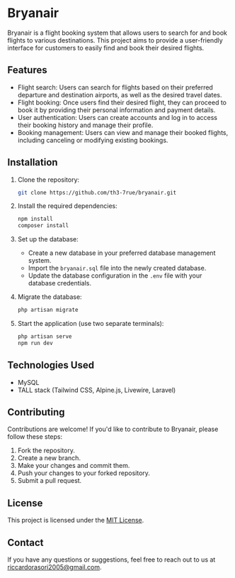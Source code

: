 # Bryanair

Bryanair is a flight booking system that allows users to search for and book flights to various destinations. This project aims to provide a user-friendly interface for customers to easily find and book their desired flights.

## Features

- Flight search: Users can search for flights based on their preferred departure and destination airports, as well as the desired travel dates.
- Flight booking: Once users find their desired flight, they can proceed to book it by providing their personal information and payment details.
- User authentication: Users can create accounts and log in to access their booking history and manage their profile.
- Booking management: Users can view and manage their booked flights, including canceling or modifying existing bookings.

## Installation

1. Clone the repository:

    ```bash
    git clone https://github.com/th3-7rue/bryanair.git
    ```

2. Install the required dependencies:

    ```bash
    npm install
    composer install
    ```


3. Set up the database:

    - Create a new database in your preferred database management system.
    - Import the `bryanair.sql` file into the newly created database.
    - Update the database configuration in the `.env` file with your database credentials.

4. Migrate the database:

    ```bash
    php artisan migrate
    ```

5. Start the application (use two separate terminals):

    ```bash
    php artisan serve
    npm run dev
    ```

## Technologies Used

- MySQL
- TALL stack (Tailwind CSS, Alpine.js, Livewire, Laravel)

## Contributing

Contributions are welcome! If you'd like to contribute to Bryanair, please follow these steps:

1. Fork the repository.
2. Create a new branch.
3. Make your changes and commit them.
4. Push your changes to your forked repository.
5. Submit a pull request.

## License

This project is licensed under the [MIT License](LICENSE).

## Contact

If you have any questions or suggestions, feel free to reach out to us at [riccardorasori2005@gmail.com](mailto:riccardorasori2005@gmail.com).